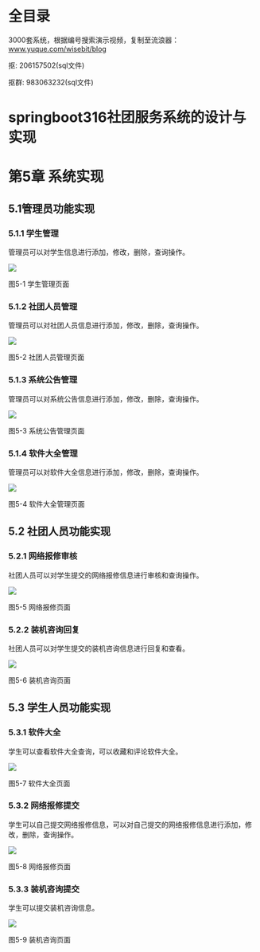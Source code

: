 # 全目录

3000套系统，根据编号搜索演示视频，复制至流浪器：www.yuque.com/wisebit/blog


<p>抠: 206157502(sql文件)</p>
<p>抠群: 983063232(sql文件)</p>


# springboot316社团服务系统的设计与实现
# 第5章 系统实现
## 5.1管理员功能实现
### 5.1.1 学生管理
管理员可以对学生信息进行添加，修改，删除，查询操作。

![](/md/blog.009.png)

图5-1 学生管理页面
### 5.1.2 社团人员管理
管理员可以对社团人员信息进行添加，修改，删除，查询操作。

![](/md/blog.010.png)

图5-2 社团人员管理页面
### 5.1.3 系统公告管理
管理员可以对系统公告信息进行添加，修改，删除，查询操作。

![](/md/blog.011.png)

图5-3 系统公告管理页面
### 5.1.4 软件大全管理
管理员可以对软件大全信息进行添加，修改，删除，查询操作。

![](/md/blog.012.png)

图5-4 软件大全管理页面
## 5.2 社团人员功能实现
### 5.2.1 网络报修审核
社团人员可以对学生提交的网络报修信息进行审核和查询操作。

![](/md/blog.013.png)

图5-5 网络报修页面
### 5.2.2 装机咨询回复
社团人员可以对学生提交的装机咨询信息进行回复和查看。

![](/md/blog.014.png)

图5-6 装机咨询页面
## 5.3 学生人员功能实现
### 5.3.1 软件大全
学生可以查看软件大全查询，可以收藏和评论软件大全。

![](/md/blog.015.png)

图5-7 软件大全页面
### 5.3.2 网络报修提交
学生可以自己提交网络报修信息，可以对自己提交的网络报修信息进行添加，修改，删除，查询操作。

![](/md/blog.016.png)

图5-8 网络报修页面
### 5.3.3 装机咨询提交
学生可以提交装机咨询信息。

![](/md/blog.017.png)

图5-9 装机咨询页面















